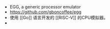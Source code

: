- EGG, a generic processor emulator
- https://github.com/gboncoffee/egg
- 使用 [[Go]] 语言开发的 [[RISC-V]] 的CPU模拟器。
-